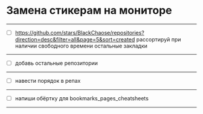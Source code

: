 
# Замена стикерам на мониторе

---

- [ ] https://github.com/stars/BlackChaose/repositories?direction=desc&filter=all&page=5&sort=created
рассортируй при наличии свободного времени остальные закладки

---

- [ ] добавь остальные репозитории

---

- [ ] навести порядок в репах 

---

- [ ] напиши обёртку для bookmarks_pages_cheatsheets

---
